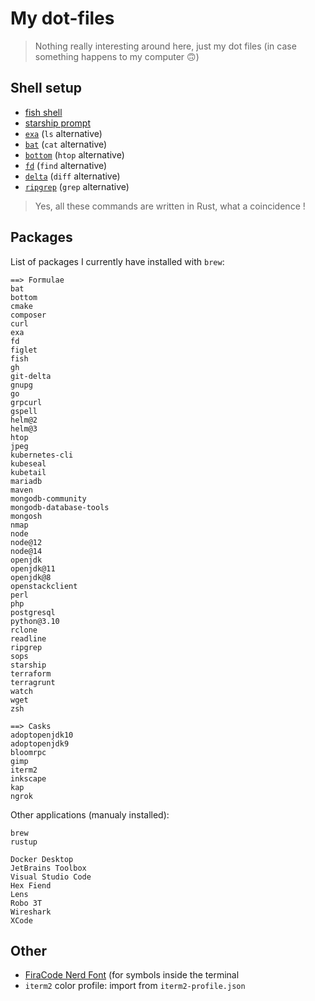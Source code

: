 # My dot-files

> Nothing really interesting around here, just my dot files (in case something happens to my computer 🙃)

## Shell setup

- [fish shell](https://fishshell.com/)
- [starship prompt](https://starship.rs/)
- [`exa`](https://github.com/ogham/exa) (`ls` alternative)
- [`bat`](https://github.com/sharkdp/bat) (`cat` alternative)
- [`bottom`](https://github.com/ClementTsang/bottom) (`htop` alternative)
- [`fd`](https://github.com/sharkdp/fd) (`find` alternative)
- [`delta`](https://github.com/dandavison/delta) (`diff` alternative)
- [`ripgrep`](https://github.com/BurntSushi/ripgrep) (`grep` alternative)

> Yes, all these commands are written in Rust, what a coincidence !

## Packages

List of packages I currently have installed with `brew`:

```
==> Formulae
bat
bottom
cmake
composer
curl
exa
fd
figlet
fish
gh
git-delta
gnupg
go
grpcurl
gspell
helm@2
helm@3
htop
jpeg
kubernetes-cli
kubeseal
kubetail
mariadb
maven
mongodb-community
mongodb-database-tools
mongosh
nmap
node
node@12
node@14
openjdk
openjdk@11
openjdk@8
openstackclient
perl
php
postgresql
python@3.10
rclone
readline
ripgrep
sops
starship
terraform
terragrunt
watch
wget
zsh

==> Casks
adoptopenjdk10
adoptopenjdk9
bloomrpc
gimp
iterm2
inkscape
kap
ngrok
```

Other applications (manualy installed):

```
brew
rustup

Docker Desktop
JetBrains Toolbox
Visual Studio Code
Hex Fiend
Lens
Robo 3T
Wireshark
XCode
```

## Other

- [FiraCode Nerd Font](https://www.nerdfonts.com/font-downloads) (for symbols inside the terminal
- `iterm2` color profile: import from `iterm2-profile.json`
